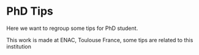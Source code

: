 # PhD Tips

Here we want to regroup some tips for PhD student.

This work is made at ENAC, Toulouse France, some tips are related to this institution

